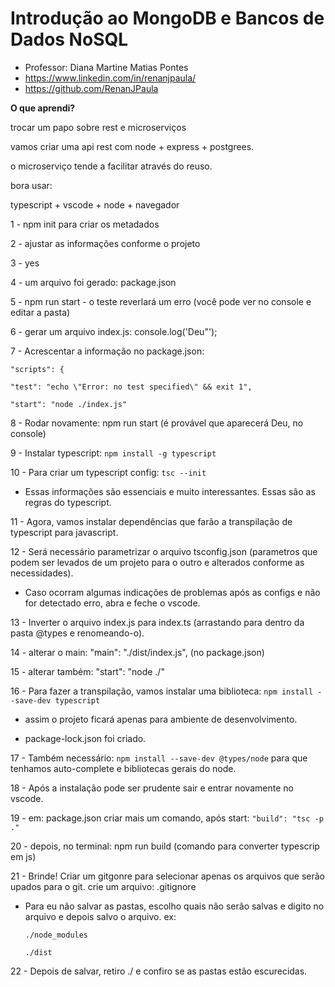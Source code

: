 # Introdução ao MongoDB e Bancos de Dados NoSQL

- Professor: Diana Martine Matias Pontes
- https://www.linkedin.com/in/renanjpaula/
- https://github.com/RenanJPaula



**O que aprendi?**

trocar um papo sobre rest e microserviços

vamos criar uma api rest com node + express + postgrees.

o microserviço tende a facilitar através do reuso.



bora usar:

 typescript + vscode + node + navegador

1 - npm init para criar os metadados

2 - ajustar as informações conforme o projeto

3 - yes

4 - um arquivo foi gerado: package.json

5 - npm run start - o teste reverlará um erro (você pode ver no console e editar a pasta)

6 - gerar um arquivo index.js: console.log('Deu"');

7 - Acrescentar a informação no package.json: 

`"scripts": {`

  `"test": "echo \"Error: no test specified\" && exit 1",`

  `"start": "node ./index.js"`

8 - Rodar novamente: npm run start (é provável que aparecerá Deu, no console)

9 - Instalar typescript: `npm install -g typescript`

10 - Para criar um typescript config: `tsc --init`

- Essas informações são essenciais e muito interessantes. Essas são as regras do typescript.

11 - Agora, vamos instalar dependências que farão a transpilação de typescript para javascript.

12 - Será necessário parametrizar o arquivo tsconfig.json (parametros que podem ser levados de um  projeto para o outro e alterados conforme as necessidades).

- Caso ocorram algumas indicações de problemas após as configs e não for detectado erro, abra e feche o vscode.

13 - Inverter o arquivo index.js para index.ts (arrastando para dentro da pasta @types e renomeando-o).

14 - alterar o main:  "main": "./dist/index.js", (no package.json)

15 - alterar também:  "start": "node ./"

16 - Para fazer a transpilação, vamos instalar uma biblioteca: `npm install --save-dev typescript`

- assim o projeto ficará apenas para ambiente de desenvolvimento.

- package-lock.json foi criado.

17 - Também necessário: `npm install --save-dev @types/node` para que tenhamos auto-complete e bibliotecas gerais do node.

18 - Após a instalação pode ser prudente sair e entrar novamente no vscode.

19 - em: package.json criar mais um comando, após start: `"build": "tsc -p ."`

20 - depois, no terminal: npm run build (comando para converter typescrip em js)

21 - Brinde! Criar um gitgonre para selecionar apenas os arquivos que serão upados para o git. crie um arquivo: .gitignore

- Para eu não salvar as pastas, escolho quais não serão salvas e digito no arquivo e depois salvo o arquivo. ex: 

  `./node_modules`

  `./dist`

22 - Depois de salvar, retiro ./ e confiro se as pastas estão escurecidas.





